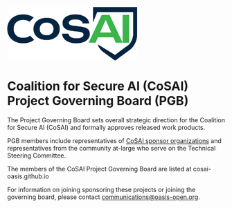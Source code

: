 <img src="./artwork/cosai-logo.png" width="300">

# Coalition for Secure AI (CoSAI) Project Governing Board (PGB)

The Project Governing Board sets overall strategic direction for the Coalition for Secure AI (CoSAI) and formally approves released work products.

PGB members include representatives of [CoSAI sponsor organizations](./SPONSORS.md) and representatives from the community at-large who serve on the Technical Steering Committee.

The members of the CoSAI Project Governing Board are listed at cosai-oasis.github.io

For information on joining sponsoring these projects or joining the governing board, please contact communications@oasis-open.org.


